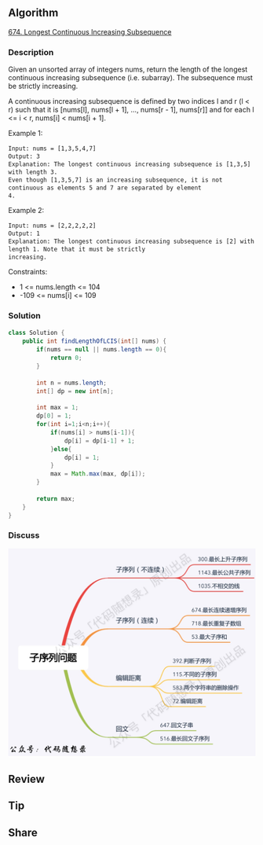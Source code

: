 ## Algorithm

[674. Longest Continuous Increasing Subsequence](https://leetcode.com/problems/longest-continuous-increasing-subsequence)

### Description

Given an unsorted array of integers nums, return the length of the longest continuous increasing subsequence (i.e. subarray). The subsequence must be strictly increasing.

A continuous increasing subsequence is defined by two indices l and r (l < r) such that it is [nums[l], nums[l + 1], ..., nums[r - 1], nums[r]] and for each l <= i < r, nums[i] < nums[i + 1].


Example 1:

```
Input: nums = [1,3,5,4,7]
Output: 3
Explanation: The longest continuous increasing subsequence is [1,3,5] with length 3.
Even though [1,3,5,7] is an increasing subsequence, it is not continuous as elements 5 and 7 are separated by element
4.
```

Example 2:

```
Input: nums = [2,2,2,2,2]
Output: 1
Explanation: The longest continuous increasing subsequence is [2] with length 1. Note that it must be strictly
increasing.
```

Constraints:

- 1 <= nums.length <= 104
- -109 <= nums[i] <= 109

### Solution

```java
class Solution {
    public int findLengthOfLCIS(int[] nums) {
        if(nums == null || nums.length == 0){
            return 0;
        }

        int n = nums.length;
        int[] dp = new int[n];

        int max = 1;
        dp[0] = 1;
        for(int i=1;i<n;i++){
            if(nums[i] > nums[i-1]){
                dp[i] = dp[i-1] + 1;
            }else{
                dp[i] = 1;
            }
            max = Math.max(max, dp[i]);
        }

        return max;
    }
}
```

### Discuss

![](assets/20240501-b7b29f04.png)

## Review


## Tip


## Share
